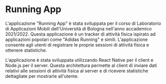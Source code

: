 # Running App
L'applicazione "Running App" è stata sviluppata per il corso di Laboratorio di Applicazioni Mobili dell'Università di Bologna nell'anno accademico 2021/2022. Questa applicazione è un tracker di attività fisica ispirato ad applicazioni popolari come "Adidas Running" e simili. L'applicazione consente agli utenti di registrare le proprie sessioni di attività fisica e ottenere statistiche.

L'applicazione è stata sviluppata utilizzando React Native per il client e Node.js per il server. Questa architettura permette al client di inviare dati relativi alle sessioni di attività fisica al server e di ricevere statistiche dettagliate per mostrarle all'utente.
